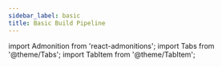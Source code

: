 ```yaml
---
sidebar_label: basic
title: Basic Build Pipeline
---
```

import Admonition from 'react-admonitions';
import Tabs from '@theme/Tabs';
import TabItem from '@theme/TabItem';